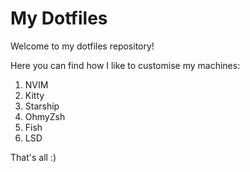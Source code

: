 # My Dotfiles

Welcome to my dotfiles repository! 

Here you can find how I like to customise my machines:

1. NVIM
2. Kitty
3. Starship
4. OhmyZsh
5. Fish
6. LSD

That's all :)
